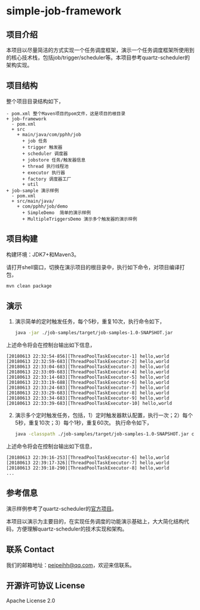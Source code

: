 # simple-job-framework

## 项目介绍
本项目以尽量简洁的方式实现一个任务调度框架，演示一个任务调度框架所使用到的核心技术栈，包括job/trigger/scheduler等。本项目参考quartz-scheduler的架构实现。

## 项目结构
整个项目目录结构如下，
```
- pom.xml 整个Maven项目的pom文件，这是项目的根目录
+ job-framework
  - pom.xml
  + src
    + main/java/com/pphh/job
      + job 任务
      + trigger 触发器
      + scheduler 调度器
      + jobstore 任务/触发器信息
      + thread 执行线程池
      + executor 执行器
      + factory 调度器工厂
      + util
+ job-sample 演示样例
  - pom.xml
  + src/main/java/
    + com/pphh/job/demo
      + SimpleDemo  简单的演示样例
      + MultipleTriggersDemo 演示多个触发器的演示样例
```

## 项目构建
构建环境：JDK7+和Maven3。

请打开shell窗口，切换在演示项目的根目录中，执行如下命令，对项目编译打包，
``` bash
mvn clean package
```

## 演示

1. 演示简单的定时触发任务，每个5秒，重复10次，执行命令如下，
   ``` bash
   java -jar ./job-samples/target/job-samples-1.0-SNAPSHOT.jar
   ```
  上述命令将会在控制台输出如下信息，
  ```
  [20180613 22:32:54-856][ThreadPoolTaskExecutor-1] hello,world
  [20180613 22:32:59-683][ThreadPoolTaskExecutor-2] hello,world
  [20180613 22:33:04-683][ThreadPoolTaskExecutor-3] hello,world
  [20180613 22:33:09-683][ThreadPoolTaskExecutor-4] hello,world
  [20180613 22:33:14-683][ThreadPoolTaskExecutor-5] hello,world
  [20180613 22:33:19-688][ThreadPoolTaskExecutor-6] hello,world
  [20180613 22:33:24-683][ThreadPoolTaskExecutor-7] hello,world
  [20180613 22:33:29-683][ThreadPoolTaskExecutor-8] hello,world
  [20180613 22:33:34-683][ThreadPoolTaskExecutor-9] hello,world
  [20180613 22:33:39-683][ThreadPoolTaskExecutor-10] hello,world
  ```

2. 演示多个定时触发任务，包括，1）定时触发器默认配置，执行一次；2）每个5秒，重复10次；3）每个1秒，重复60次。
   执行命令如下，
   ``` bash
   java -classpath ./job-samples/target/job-samples-1.0-SNAPSHOT.jar com.pphh.job.demo.MultipleTriggersDemo
   ```
  上述命令将会在控制台输出如下信息，
  ```
  [20180613 22:39:16-253][ThreadPoolTaskExecutor-6] hello,world
  [20180613 22:39:17-326][ThreadPoolTaskExecutor-7] hello,world
  [20180613 22:39:18-290][ThreadPoolTaskExecutor-8] hello,world
  ...
  ```

## 参考信息
演示样例参考了quartz-scheduler的[官方项目](https://github.com/quartz-scheduler/quartz)。

本项目以演示为主要目的，在实现任务调度的功能演示基础上，大大简化结构代码，方便理解quartz-scheduler的技术实现和架构。

## 联系 Contact
我们的邮箱地址：peipeihh@qq.com，欢迎来信联系。

## 开源许可协议 License
Apache License 2.0
